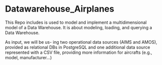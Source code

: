 # Datawarehouse_Airplanes
This Repo includes is used to model and implement a multidimensional
model of a Data Warehouse. It is about modeling, loading, and querying a Data Warehouse.

As input, we will be us-
ing two operational data sources (AIMS and AMOS), provided as relational
DBs in PostgreSQL and one additional data source represented with a CSV
file, providing more information for aircrafts (e.g., model, manufacturer...)
